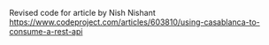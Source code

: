 Revised code for article by Nish Nishant https://www.codeproject.com/articles/603810/using-casablanca-to-consume-a-rest-api
